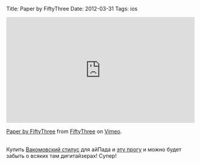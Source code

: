 Title: Paper by FiftyThree
Date: 2012-03-31
Tags: ios

<div class="text"><iframe src="http://player.vimeo.com/video/37254322?color=ffffff" width="500" height="281" frameborder="0" webkitallowfullscreen="webkitallowfullscreen" mozallowfullscreen="mozallowfullscreen" allowfullscreen="allowfullscreen"></iframe><p><a href="http://vimeo.com/37254322">Paper by FiftyThree</a> from <a href="http://vimeo.com/fiftythree">FiftyThree</a> on <a href="http://vimeo.com">Vimeo</a>.</p><br />
Купить <a href="http://bamboostylus.wacom.eu">Вакомовский стилус</a> для айПада и <a href="http://www.fiftythree.com/paper">эту прогу</a> и можно будет забыть о всяких там дигитайзерах! Супер!</div>